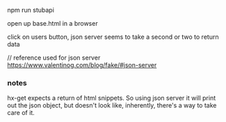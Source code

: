 npm run stubapi

open up base.html in a browser

click on users button, json server seems to take a second or two to return data

// reference used for json server
https://www.valentinog.com/blog/fake/#json-server


### notes
hx-get expects a return of html snippets.  So using json server it will print out the json object, but doesn't look like, inherently, there's a way to take care of it.